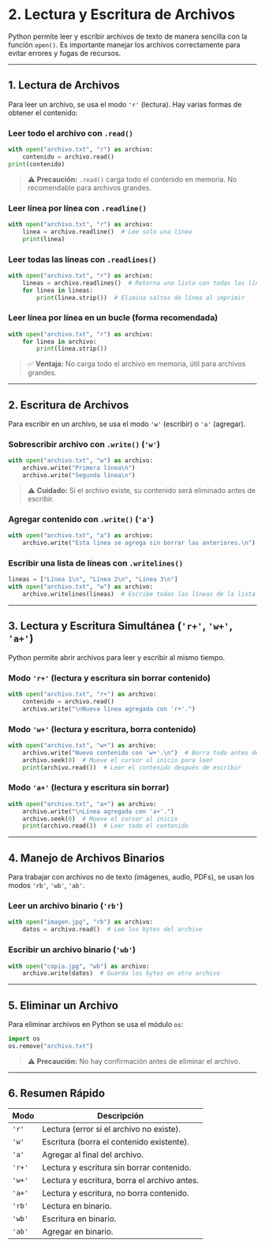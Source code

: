 # 2. Lectura y Escritura de Archivos

Python permite leer y escribir archivos de texto de manera sencilla con la función `open()`. Es importante manejar los archivos correctamente para evitar errores y fugas de recursos.

---

## 1. Lectura de Archivos

Para leer un archivo, se usa el modo `'r'` (lectura). Hay varias formas de obtener el contenido:

### Leer todo el archivo con `.read()`
```python
with open("archivo.txt", "r") as archivo:
    contenido = archivo.read()
print(contenido)
```

> ⚠️ **Precaución:** `.read()` carga todo el contenido en memoria. No recomendable para archivos grandes.

### Leer línea por línea con `.readline()`
```python
with open("archivo.txt", "r") as archivo:
    linea = archivo.readline()  # Lee solo una línea
    print(linea)
```

### Leer todas las líneas con `.readlines()`
```python
with open("archivo.txt", "r") as archivo:
    lineas = archivo.readlines()  # Retorna una lista con todas las líneas
    for linea in lineas:
        print(linea.strip())  # Elimina saltos de línea al imprimir
```

### Leer línea por línea en un bucle (forma recomendada)
```python
with open("archivo.txt", "r") as archivo:
    for linea in archivo:
        print(linea.strip())
```
> ✅ **Ventaja:** No carga todo el archivo en memoria, útil para archivos grandes.

---

## 2. Escritura de Archivos

Para escribir en un archivo, se usa el modo `'w'` (escribir) o `'a'` (agregar).

### Sobrescribir archivo con `.write()` (`'w'`)
```python
with open("archivo.txt", "w") as archivo:
    archivo.write("Primera línea\n")
    archivo.write("Segunda línea\n")
```
> ⚠️ **Cuidado:** Si el archivo existe, su contenido será eliminado antes de escribir.

### Agregar contenido con `.write()` (`'a'`)
```python
with open("archivo.txt", "a") as archivo:
    archivo.write("Esta línea se agrega sin borrar las anteriores.\n")
```

### Escribir una lista de líneas con `.writelines()`
```python
lineas = ["Línea 1\n", "Línea 2\n", "Línea 3\n"]
with open("archivo.txt", "w") as archivo:
    archivo.writelines(lineas)  # Escribe todas las líneas de la lista
```

---

## 3. Lectura y Escritura Simultánea (`'r+'`, `'w+'`, `'a+'`)

Python permite abrir archivos para leer y escribir al mismo tiempo.

### Modo `'r+'` (lectura y escritura sin borrar contenido)
```python
with open("archivo.txt", "r+") as archivo:
    contenido = archivo.read()
    archivo.write("\nNueva línea agregada con 'r+'.")
```

### Modo `'w+'` (lectura y escritura, borra contenido)
```python
with open("archivo.txt", "w+") as archivo:
    archivo.write("Nuevo contenido con 'w+'.\n")  # Borra todo antes de escribir
    archivo.seek(0)  # Mueve el cursor al inicio para leer
    print(archivo.read())  # Leer el contenido después de escribir
```

### Modo `'a+'` (lectura y escritura sin borrar)
```python
with open("archivo.txt", "a+") as archivo:
    archivo.write("\nLínea agregada con 'a+'.")
    archivo.seek(0)  # Mueve el cursor al inicio
    print(archivo.read())  # Leer todo el contenido
```

---

## 4. Manejo de Archivos Binarios

Para trabajar con archivos no de texto (imágenes, audio, PDFs), se usan los modos `'rb'`, `'wb'`, `'ab'`.

### Leer un archivo binario (`'rb'`)
```python
with open("imagen.jpg", "rb") as archivo:
    datos = archivo.read()  # Lee los bytes del archivo
```

### Escribir un archivo binario (`'wb'`)
```python
with open("copia.jpg", "wb") as archivo:
    archivo.write(datos)  # Guarda los bytes en otro archivo
```

---

## 5. Eliminar un Archivo

Para eliminar archivos en Python se usa el módulo `os`:

```python
import os
os.remove("archivo.txt")
```
> ⚠️ **Precaución:** No hay confirmación antes de eliminar el archivo.

---

## 6. Resumen Rápido
| Modo  | Descripción |
|--------|--------------------------------------------|
| `'r'`  | Lectura (error si el archivo no existe). |
| `'w'`  | Escritura (borra el contenido existente). |
| `'a'`  | Agregar al final del archivo. |
| `'r+'` | Lectura y escritura sin borrar contenido. |
| `'w+'` | Lectura y escritura, borra el archivo antes. |
| `'a+'` | Lectura y escritura, no borra contenido. |
| `'rb'` | Lectura en binario. |
| `'wb'` | Escritura en binario. |
| `'ab'` | Agregar en binario. |

